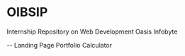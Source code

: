 # OIBSIP
Internship Repository on Web Development
Oasis Infobyte

-- Landing Page
   Portfolio
   Calculator
